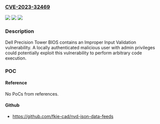 ### [CVE-2023-32469](https://cve.mitre.org/cgi-bin/cvename.cgi?name=CVE-2023-32469)
![](https://img.shields.io/static/v1?label=Product&message=Dell%20Precision%205820%20Tower%2C%20Dell%20Precision%207820%20Tower%2C%20Dell%20Precision%207920%20Tower&color=blue)
![](https://img.shields.io/static/v1?label=Version&message=%3D%20Versions%20prior%20to%202.32.0%20&color=brighgreen)
![](https://img.shields.io/static/v1?label=Vulnerability&message=CWE-20%3A%20Improper%20Input%20Validation&color=brighgreen)

### Description

Dell Precision Tower BIOS contains an Improper Input Validation vulnerability. A locally authenticated malicious user with admin privileges could potentially exploit this vulnerability to perform arbitrary code execution.

### POC

#### Reference
No PoCs from references.

#### Github
- https://github.com/fkie-cad/nvd-json-data-feeds

